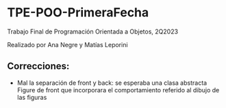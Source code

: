 # TPE-POO-PrimeraFecha

Trabajo Final de Programación Orientada a Objetos, 2Q2023

Realizado por Ana Negre y Matías Leporini

## Correcciones: 
* Mal la separación de front y back: se esperaba una clasa abstracta Figure de front que incorporara el comportamiento referido al dibujo de las figuras
